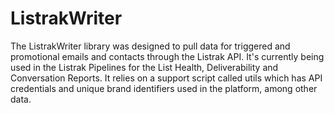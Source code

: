 # ListrakWriter

The ListrakWriter library was designed to pull data for triggered and promotional emails and contacts through the Listrak API. It's currently being used in the Listrak Pipelines for the List Health, Deliverability and Conversation Reports. It relies on a support script called utils which has API credentials and unique brand identifiers used in the platform, among other data.
